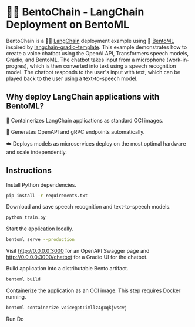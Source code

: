 # 🍱🔗 BentoChain - LangChain Deployment on BentoML 

BentoChain is a 🦜️🔗 [LangChain](https://github.com/hwchase17/langchain) deployment example using 🍱 [BentoML](https://github.com/bentoml/BentoML) inspired by [langchain-gradio-template](https://github.com/hwchase17/langchain-gradio-template). This example demonstrates how to create a voice chatbot using the OpenAI API, Transformers speech models, Gradio, and BentoML. The chatbot takes input from a microphone (work-in-progres), which is then converted into text using a speech recognition model. The chatbot responds to the user's input with text, which can be played back to the user using a text-to-speech model.

## Why deploy LangChain applications with BentoML?

🐳 Containerizes LangChain applications as standard OCI images.

🎱 Generates OpenAPI and gRPC endpoints automatically.

☁️ Deploys models as microservices deploy on the most optimal hardware and scale independently.

## Instructions

Install Python dependencies.

```sh
pip install -r requirements.txt
```

Download and save speech recognition and text-to-speech models.

```sh
python train.py
```

Start the application locally.

```sh
bentoml serve --production
```

Visit http://0.0.0.0:3000 for an OpenAPI Swagger page and http://0.0.0.0:3000/chatbot for a Gradio UI for the chatbot.


Build application into a distributable Bento artifact.

```sh
bentoml build
```

Containerize the application as an OCI image. This step requires Docker running.

```sh
bentoml containerize voicegpt:imllz4gxqkjwscvj
```

Run Do